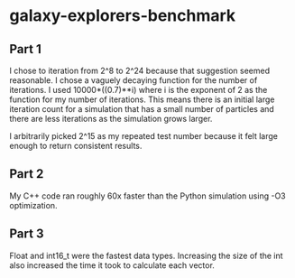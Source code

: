 # galaxy-explorers-benchmark
## Part 1
I chose to iteration from 2^8 to 2^24 because that suggestion seemed reasonable. I chose a vaguely decaying function for the number of iterations. I used 10000\*((0.7)\*\*i) where i is the exponent of 2 as the function for my number of iterations. This means there is an initial large iteration count for a simulation that has a small number of particles and there are less iterations as the simulation grows larger. 

I arbitrarily picked 2^15 as my repeated test number because it felt large enough to return consistent results.

## Part 2
My C++ code ran roughly 60x faster than the Python simulation using -O3 optimization. 

## Part 3
Float and int16_t were the fastest data types. Increasing the size of the int also increased the time it took to calculate each vector. 
